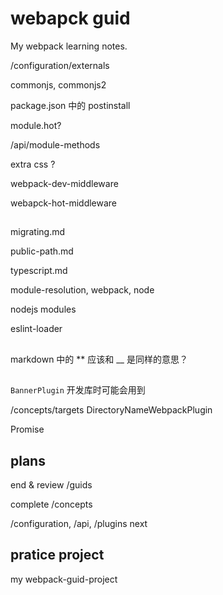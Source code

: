 # webapck guid

My webpack learning notes.

/configuration/externals

commonjs, commonjs2

package.json 中的 postinstall

module.hot?

/api/module-methods

extra css ?

webpack-dev-middleware

webapck-hot-middleware


##

migrating.md

public-path.md

typescript.md

module-resolution, webpack, node

nodejs modules

eslint-loader

##

markdown 中的 ** 应该和 __ 是同样的意思？


## 

`BannerPlugin` 开发库时可能会用到

/concepts/targets
DirectoryNameWebpackPlugin

Promise

## plans

end & review /guids

complete /concepts

/configuration, /api, /plugins next

## pratice project

my webpack-guid-project